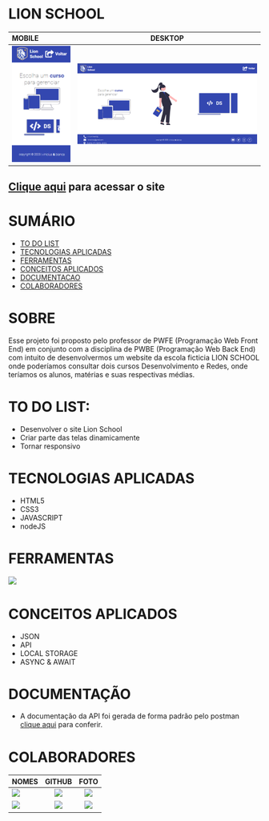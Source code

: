 # LION SCHOOL

| MOBILE                                     |             DESKTOP             |
| :----------------------------------------- | :-----------------------------: |
| <a href="https://lion-school.netlify.app/"><img heigth="400" src="./img/mobile.png"/></a> | <a href="https://lion-school.netlify.app/"><img heigth="400" src="./img/desktop.png"  /></a> |

## [Clique aqui](https://lion-school.netlify.app/) para acessar o site

<div>   
<h1>SUMÁRIO</h1>

- [TO DO LIST](#to-do-list)
- [TECNOLOGIAS APLICADAS](#tecnologias-aplicadas)
- [FERRAMENTAS](#ferramentas)
- [CONCEITOS APLICADOS](#conceitos-aplicados)
- [DOCUMENTACAO](#documentacao)
- [COLABORADORES](#colaboradores)

</div>

   <h1>SOBRE</h1>

Esse projeto foi proposto pelo professor de PWFE (Programação Web Front End) em conjunto com a disciplina de PWBE (Programação Web Back End) com intuito de desenvolvermos um website da escola ficticia LION SCHOOL onde poderíamos consultar dois cursos Desenvolvimento e Redes, onde teríamos os alunos, matérias e suas respectivas médias.

   <h1>TO DO LIST:</h1>   
<div>

- Desenvolver o site Lion School
- Criar parte das telas dinamicamente
- Tornar responsivo

</div>

   <h1>TECNOLOGIAS APLICADAS</h1>

<div>

- HTML5
- CSS3
- JAVASCRIPT
- nodeJS

</div>

<h1>FERRAMENTAS</h1> 
       <a href="https://skillicons.dev">
      <img src="https://skillicons.dev/icons?i=vscode,github,git,postman&theme=dark" />
    </a>
    
<h1>CONCEITOS APLICADOS</h1>   
<div>

- JSON
- API
- LOCAL STORAGE
- ASYNC & AWAIT



<h1>DOCUMENTAÇÃO</h1> 

- A documentação da API foi gerada de forma padrão pelo postman [clique aqui](https://documenter.getpostman.com/view/23640177/2s93JzJzHw) para conferir.



</div>
   <h1>COLABORADORES</h1>

| NOMES                                                                                                                                                                                      |                                                     GITHUB                                                      |                                       FOTO                                       |
| :----------------------------------------------------------------------------------------------------------------------------------------------------------------------------------------- | :-------------------------------------------------------------------------------------------------------------: | :------------------------------------------------------------------------------: |
| <a href="https://github.com/VINICIUSNUNES137"><img src="https://img.shields.io/badge/DESENVOLVEDOR-VINICIUS%20NUNES-informational?style=for-the-badge&logo=appveyorlabelColor=FF00FF"></a> | <a href="https://github.com/VINICIUSNUNES137"><img src="https://skillicons.dev/icons?i=github&theme=dark"/></a> | <img src="https://avatars.githubusercontent.com/u/90266473?v=4" height="50"></a> |
| <a href="https://github.com/biiaduartez"><img src="https://img.shields.io/badge/DESENVOLVEDOR-BIANCA%20DUARTE-informational?style=for-the-badge&logo=appveyorlabelColor=FF00FF"></a>      | <a href="https://github.com/biiaduartez"><img src="https://skillicons.dev/icons?i=github&theme=dark"/></a> | <img src="https://avatars.githubusercontent.com/u/123369796?v=4" height="50"></a> |
